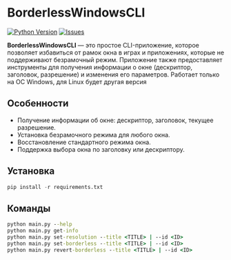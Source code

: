 # **BorderlessWindowsCLI**

 [![Python Version](https://img.shields.io/badge/python-3.8%20%7C%203.9%20%7C%203.10-blue)](https://www.python.org/) [![Issues](https://img.shields.io/github/issues/Lyups/BorderlessWindowsCLI)](https://github.com/Lyups/BorderlessWindowsCLI/issues)

**BorderlessWindowsCLI** — это простое CLI-приложение, которое позволяет избавиться от рамок окна в играх и приложениях, которые не поддерживают безрамочный режим. Приложение также предоставляет инструменты для получения информации о окне (дескриптор, заголовок, разрешение) и изменения его параметров. Работает только на ОС Windows, для Linux будет другая версия

## **Особенности**
- Получение информации об окне: дескриптор, заголовок, текущее разрешение.
- Установка безрамочного режима для любого окна.
- Восстановление стандартного режима окна.
- Поддержка выбора окна по заголовку или дескриптору.

## Установка
```python
pip install -r requirements.txt
```

## Команды
```cmd
python main.py --help
python main.py get-info
python main.py set-resolution --title <TITLE> | --id <ID>
python main.py set-borderless --title <TITLE> | --id <ID>
python main.py revert-borderless --title <TITLE> | --id <ID>
```
